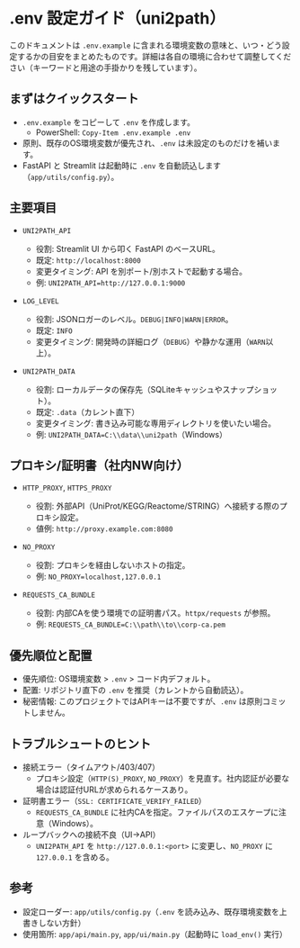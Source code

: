 # .env 設定ガイド（uni2path）

このドキュメントは `.env.example` に含まれる環境変数の意味と、いつ・どう設定するかの目安をまとめたものです。詳細は各自の環境に合わせて調整してください（キーワードと用途の手掛かりを残しています）。

## まずはクイックスタート
- `.env.example` をコピーして `.env` を作成します。
  - PowerShell: `Copy-Item .env.example .env`
- 原則、既存のOS環境変数が優先され、`.env` は未設定のものだけを補います。
- FastAPI と Streamlit は起動時に `.env` を自動読込します（`app/utils/config.py`）。

## 主要項目
- `UNI2PATH_API`
  - 役割: Streamlit UI から叩く FastAPI のベースURL。
  - 既定: `http://localhost:8000`
  - 変更タイミング: API を別ポート/別ホストで起動する場合。
  - 例: `UNI2PATH_API=http://127.0.0.1:9000`

- `LOG_LEVEL`
  - 役割: JSONロガーのレベル。`DEBUG|INFO|WARN|ERROR`。
  - 既定: `INFO`
  - 変更タイミング: 開発時の詳細ログ（`DEBUG`）や静かな運用（`WARN`以上）。

- `UNI2PATH_DATA`
  - 役割: ローカルデータの保存先（SQLiteキャッシュやスナップショット）。
  - 既定: `.data`（カレント直下）
  - 変更タイミング: 書き込み可能な専用ディレクトリを使いたい場合。
  - 例: `UNI2PATH_DATA=C:\\data\\uni2path`（Windows）

## プロキシ/証明書（社内NW向け）
- `HTTP_PROXY`, `HTTPS_PROXY`
  - 役割: 外部API（UniProt/KEGG/Reactome/STRING）へ接続する際のプロキシ設定。
  - 値例: `http://proxy.example.com:8080`

- `NO_PROXY`
  - 役割: プロキシを経由しないホストの指定。
  - 例: `NO_PROXY=localhost,127.0.0.1`

- `REQUESTS_CA_BUNDLE`
  - 役割: 内部CAを使う環境での証明書パス。`httpx/requests` が参照。
  - 例: `REQUESTS_CA_BUNDLE=C:\\path\\to\\corp-ca.pem`

## 優先順位と配置
- 優先順位: OS環境変数 > `.env` > コード内デフォルト。
- 配置: リポジトリ直下の `.env` を推奨（カレントから自動読込）。
- 秘密情報: このプロジェクトではAPIキーは不要ですが、`.env` は原則コミットしません。

## トラブルシュートのヒント
- 接続エラー（タイムアウト/403/407）
  - プロキシ設定（`HTTP(S)_PROXY`, `NO_PROXY`）を見直す。社内認証が必要な場合は認証付URLが求められるケースあり。
- 証明書エラー（`SSL: CERTIFICATE_VERIFY_FAILED`）
  - `REQUESTS_CA_BUNDLE` に社内CAを指定。ファイルパスのエスケープに注意（Windows）。
- ループバックへの接続不良（UI→API）
  - `UNI2PATH_API` を `http://127.0.0.1:<port>` に変更し、`NO_PROXY` に `127.0.0.1` を含める。

## 参考
- 設定ローダー: `app/utils/config.py`（`.env` を読み込み、既存環境変数を上書きしない方針）
- 使用箇所: `app/api/main.py`, `app/ui/main.py`（起動時に `load_env()` 実行）

